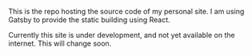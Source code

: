 This is the repo hosting the source code of my personal site. I am using Gatsby 
to provide the static building using React.

Currently this site is under development, and not yet available on the internet.
This will change soon.
